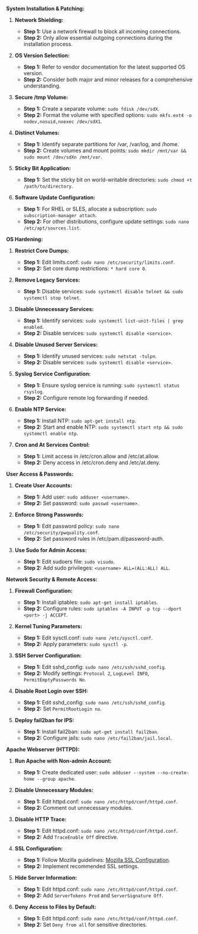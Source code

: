 **System Installation & Patching:**

1. **Network Shielding:**
    
    - **Step 1:** Use a network firewall to block all incoming connections.
    - **Step 2:** Only allow essential outgoing connections during the installation process.
2. **OS Version Selection:**
    
    - **Step 1:** Refer to vendor documentation for the latest supported OS version.
    - **Step 2:** Consider both major and minor releases for a comprehensive understanding.
3. **Secure /tmp Volume:**
    
    - **Step 1:** Create a separate volume: `sudo fdisk /dev/sdX`.
    - **Step 2:** Format the volume with specified options: `sudo mkfs.ext4 -o nodev,nosuid,noexec /dev/sdX1`.
4. **Distinct Volumes:**
    
    - **Step 1:** Identify separate partitions for /var, /var/log, and /home.
    - **Step 2:** Create volumes and mount points: `sudo mkdir /mnt/var && sudo mount /dev/sdXn /mnt/var`.
5. **Sticky Bit Application:**
    
    - **Step 1:** Set the sticky bit on world-writable directories: `sudo chmod +t /path/to/directory`.
6. **Software Update Configuration:**
    
    - **Step 1:** For RHEL or SLES, allocate a subscription: `sudo subscription-manager attach`.
    - **Step 2:** For other distributions, configure update settings: `sudo nano /etc/apt/sources.list`.

**OS Hardening:**

1. **Restrict Core Dumps:**
    
    - **Step 1:** Edit limits.conf: `sudo nano /etc/security/limits.conf`.
    - **Step 2:** Set core dump restrictions: `* hard core 0`.
2. **Remove Legacy Services:**
    
    - **Step 1:** Disable services: `sudo systemctl disable telnet && sudo systemctl stop telnet`.
3. **Disable Unnecessary Services:**
    
    - **Step 1:** Identify services: `sudo systemctl list-unit-files | grep enabled`.
    - **Step 2:** Disable services: `sudo systemctl disable <service>`.
4. **Disable Unused Server Services:**
    
    - **Step 1:** Identify unused services: `sudo netstat -tulpn`.
    - **Step 2:** Disable services: `sudo systemctl disable <service>`.
5. **Syslog Service Configuration:**
    
    - **Step 1:** Ensure syslog service is running: `sudo systemctl status rsyslog`.
    - **Step 2:** Configure remote log forwarding if needed.
6. **Enable NTP Service:**
    
    - **Step 1:** Install NTP: `sudo apt-get install ntp`.
    - **Step 2:** Start and enable NTP: `sudo systemctl start ntp && sudo systemctl enable ntp`.
7. **Cron and At Services Control:**
    
    - **Step 1:** Limit access in /etc/cron.allow and /etc/at.allow.
    - **Step 2:** Deny access in /etc/cron.deny and /etc/at.deny.

**User Access & Passwords:**

1. **Create User Accounts:**
    
    - **Step 1:** Add user: `sudo adduser <username>`.
    - **Step 2:** Set password: `sudo passwd <username>`.
2. **Enforce Strong Passwords:**
    
    - **Step 1:** Edit password policy: `sudo nano /etc/security/pwquality.conf`.
    - **Step 2:** Set password rules in /etc/pam.d/password-auth.
3. **Use Sudo for Admin Access:**
    
    - **Step 1:** Edit sudoers file: `sudo visudo`.
    - **Step 2:** Add sudo privileges: `<username> ALL=(ALL:ALL) ALL`.

**Network Security & Remote Access:**

1. **Firewall Configuration:**
    
    - **Step 1:** Install iptables: `sudo apt-get install iptables`.
    - **Step 2:** Configure rules: `sudo iptables -A INPUT -p tcp --dport <port> -j ACCEPT`.
2. **Kernel Tuning Parameters:**
    
    - **Step 1:** Edit sysctl.conf: `sudo nano /etc/sysctl.conf`.
    - **Step 2:** Apply parameters: `sudo sysctl -p`.
3. **SSH Server Configuration:**
    
    - **Step 1:** Edit sshd_config: `sudo nano /etc/ssh/sshd_config`.
    - **Step 2:** Modify settings: `Protocol 2`, `LogLevel INFO`, `PermitEmptyPasswords No`.
4. **Disable Root Login over SSH:**
    
    - **Step 1:** Edit sshd_config: `sudo nano /etc/ssh/sshd_config`.
    - **Step 2:** Set `PermitRootLogin no`.
5. **Deploy fail2ban for IPS:**
    
    - **Step 1:** Install fail2ban: `sudo apt-get install fail2ban`.
    - **Step 2:** Configure jails: `sudo nano /etc/fail2ban/jail.local`.

**Apache Webserver (HTTPD):**

1. **Run Apache with Non-admin Account:**
    
    - **Step 1:** Create dedicated user: `sudo adduser --system --no-create-home --group apache`.
2. **Disable Unnecessary Modules:**
    
    - **Step 1:** Edit httpd.conf: `sudo nano /etc/httpd/conf/httpd.conf`.
    - **Step 2:** Comment out unnecessary modules.
3. **Disable HTTP Trace:**
    
    - **Step 1:** Edit httpd.conf: `sudo nano /etc/httpd/conf/httpd.conf`.
    - **Step 2:** Add `TraceEnable Off` directive.
4. **SSL Configuration:**
    
    - **Step 1:** Follow Mozilla guidelines: [Mozilla SSL Configuration](https://wiki.mozilla.org/Security/Server_Side_TLS).
    - **Step 2:** Implement recommended SSL settings.
5. **Hide Server Information:**
    
    - **Step 1:** Edit httpd.conf: `sudo nano /etc/httpd/conf/httpd.conf`.
    - **Step 2:** Add `ServerTokens Prod` and `ServerSignature Off`.
6. **Deny Access to Files by Default:**
    
    - **Step 1:** Edit httpd.conf: `sudo nano /etc/httpd/conf/httpd.conf`.
    - **Step 2:** Set `Deny from all` for sensitive directories.